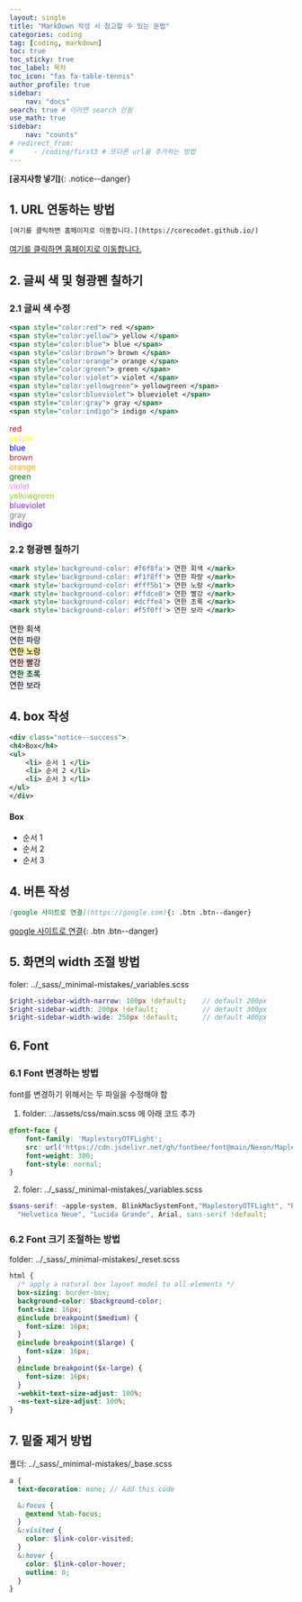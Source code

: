 ```yaml
---
layout: single
title: "MarkDown 작성 시 참고할 수 있는 문법"
categories: coding
tag: [coding, markdown]
toc: true
toc_sticky: true
toc_label: 목차
toc_icon: "fas fa-table-tennis"
author_profile: true
sidebar: 
    nav: "docs"
search: true # 이러면 search 안됨
use_math: true
sidebar:
    nav: "counts"
# redirect_from:
#     - /coding/first3 # 또다른 url을 추가하는 방법
---
```



**[공지사항 넣기]**{: .notice--danger}
## 1. URL 연동하는 방법
```xml
[여기를 클릭하면 홈페이지로 이동합니다.](https://corecodet.github.io/)
```
[여기를 클릭하면 홈페이지로 이동합니다.](https://corecodet.github.io/)

<!-- ## 1. 여러가지 기능들 
1번{: .notice--primary} -->

## 2. 글씨 색 및 형광펜 칠하기
### 2.1 글씨 색 수정
```xml
<span style="color:red"> red </span>    
<span style="color:yellow"> yellow </span>   
<span style="color:blue"> blue </span>   
<span style="color:brown"> brown </span>   
<span style="color:orange"> orange </span>   
<span style="color:green"> green </span>   
<span style="color:violet"> violet </span>   
<span style="color:yellowgreen"> yellowgreen </span>    
<span style="color:blueviolet"> blueviolet </span>    
<span style="color:gray"> gray </span>   
<span style="color:indigo"> indigo </span>
```
<span style="color:red"> red  </span>    
<span style="color:yellow"> yellow </span>   
<span style="color:blue"> blue </span>   
<span style="color:brown"> brown </span>   
<span style="color:orange"> orange </span>   
<span style="color:green"> green </span>   
<span style="color:violet"> violet </span>   
<span style="color:yellowgreen"> yellowgreen </span>    
<span style="color:blueviolet"> blueviolet </span>    
<span style="color:gray"> gray </span>   
<span style="color:indigo"> indigo </span>

### 2.2 형광펜 칠하기
```xml
<mark style='background-color: #f6f8fa'> 연한 회색 </mark>    
<mark style='background-color: #f1f8ff'> 연한 파랑 </mark>    
<mark style='background-color: #fff5b1'> 연한 노랑 </mark>    
<mark style='background-color: #ffdce0'> 연한 빨강 </mark>    
<mark style='background-color: #dcffe4'> 연한 초록 </mark>    
<mark style='background-color: #f5f0ff'> 연한 보라 </mark>    
```                                                       
<mark style='background-color: #f6f8fa'> 연한 회색 </mark>    
<mark style='background-color: #f1f8ff'> 연한 파랑 </mark>    
<mark style='background-color: #fff5b1'> 연한 노랑 </mark>    
<mark style='background-color: #ffdce0'> 연한 빨강 </mark>    
<mark style='background-color: #dcffe4'> 연한 초록 </mark>    
<mark style='background-color: #f5f0ff'> 연한 보라 </mark>    

## 4. box 작성
```xml
<div class="notice--success">
<h4>Box</h4>
<ul>
    <li> 순서 1 </li>
    <li> 순서 2 </li>
    <li> 순서 3 </li>
</ul>
</div>
```
<div class="notice--success">
<h4>Box</h4>
<ul>
    <li> 순서 1 </li>
    <li> 순서 2 </li>
    <li> 순서 3 </li>
</ul>
</div>

## 4. 버튼 작성
```md
[google 사이트로 연결](https://google.com){: .btn .btn--danger}
```
[google 사이트로 연결](https://google.com){: .btn .btn--danger}


## 5. 화면의 width 조절 방법
foler: ../_sass/_minimal-mistakes/_variables.scss
```scss
$right-sidebar-width-narrow: 100px !default;    // default 200px
$right-sidebar-width: 200px !default;           // default 300px
$right-sidebar-width-wide: 250px !default;      // default 400px
```

## 6. Font 
### 6.1 Font 변경하는 방법 
font를 변경하기 위해서는 두 파일을 수정해야 함
1. folder: ../assets/css/main.scss 에 아래 코드 추가
```scss
@font-face {
    font-family: 'MaplestoryOTFLight';
    src: url('https://cdn.jsdelivr.net/gh/fontbee/font@main/Nexon/MaplestoryOTFLight.woff') format('woff');
    font-weight: 300;
    font-style: normal;
}
```
2. foler: ../_sass/_minimal-mistakes/_variables.scss
```scss
$sans-serif: -apple-system, BlinkMacSystemFont,"MaplestoryOTFLight", "Roboto", "Segoe UI",
  "Helvetica Neue", "Lucida Grande", Arial, sans-serif !default;
```
### 6.2 Font 크기 조절하는 방법
folder: ../_sass/_minimal-mistakes/_reset.scss
```scss
html {
  /* apply a natural box layout model to all elements */
  box-sizing: border-box;    
  background-color: $background-color;
  font-size: 16px;                
  @include breakpoint($medium) {
    font-size: 16px;              
  }
  @include breakpoint($large) {
    font-size: 16px;              
  }
  @include breakpoint($x-large) {
    font-size: 16px;              
  }
  -webkit-text-size-adjust: 100%;
  -ms-text-size-adjust: 100%;
}
```


## 7. 밑줄 제거 방법
폴더: ../_sass/_minimal-mistakes/_base.scss
```scss
a {
  text-decoration: none; // Add this code

  &:focus {
    @extend %tab-focus;
  }
  &:visited {
    color: $link-color-visited;
  }
  &:hover {
    color: $link-color-hover;
    outline: 0;
  }
}
```